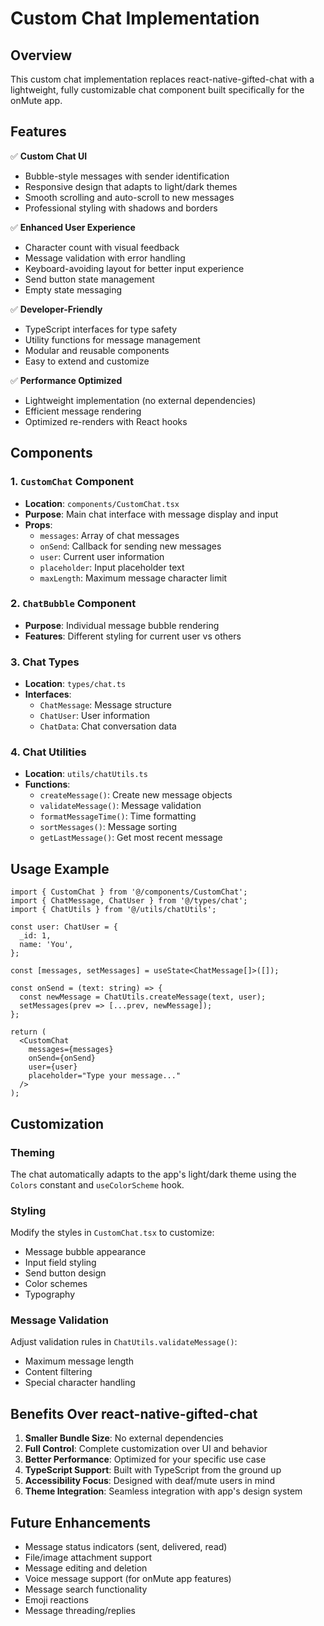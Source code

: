 # Custom Chat Implementation

## Overview

This custom chat implementation replaces react-native-gifted-chat with a lightweight, fully customizable chat component built specifically for the onMute app.

## Features

✅ **Custom Chat UI**
- Bubble-style messages with sender identification
- Responsive design that adapts to light/dark themes
- Smooth scrolling and auto-scroll to new messages
- Professional styling with shadows and borders

✅ **Enhanced User Experience**
- Character count with visual feedback
- Message validation with error handling
- Keyboard-avoiding layout for better input experience
- Send button state management
- Empty state messaging

✅ **Developer-Friendly**
- TypeScript interfaces for type safety
- Utility functions for message management
- Modular and reusable components
- Easy to extend and customize

✅ **Performance Optimized**
- Lightweight implementation (no external dependencies)
- Efficient message rendering
- Optimized re-renders with React hooks

## Components

### 1. `CustomChat` Component
- **Location**: `components/CustomChat.tsx`
- **Purpose**: Main chat interface with message display and input
- **Props**:
  - `messages`: Array of chat messages
  - `onSend`: Callback for sending new messages
  - `user`: Current user information
  - `placeholder`: Input placeholder text
  - `maxLength`: Maximum message character limit

### 2. `ChatBubble` Component
- **Purpose**: Individual message bubble rendering
- **Features**: Different styling for current user vs others

### 3. Chat Types
- **Location**: `types/chat.ts`
- **Interfaces**:
  - `ChatMessage`: Message structure
  - `ChatUser`: User information
  - `ChatData`: Chat conversation data

### 4. Chat Utilities
- **Location**: `utils/chatUtils.ts`
- **Functions**:
  - `createMessage()`: Create new message objects
  - `validateMessage()`: Message validation
  - `formatMessageTime()`: Time formatting
  - `sortMessages()`: Message sorting
  - `getLastMessage()`: Get most recent message

## Usage Example

```tsx
import { CustomChat } from '@/components/CustomChat';
import { ChatMessage, ChatUser } from '@/types/chat';
import { ChatUtils } from '@/utils/chatUtils';

const user: ChatUser = {
  _id: 1,
  name: 'You',
};

const [messages, setMessages] = useState<ChatMessage[]>([]);

const onSend = (text: string) => {
  const newMessage = ChatUtils.createMessage(text, user);
  setMessages(prev => [...prev, newMessage]);
};

return (
  <CustomChat
    messages={messages}
    onSend={onSend}
    user={user}
    placeholder="Type your message..."
  />
);
```

## Customization

### Theming
The chat automatically adapts to the app's light/dark theme using the `Colors` constant and `useColorScheme` hook.

### Styling
Modify the styles in `CustomChat.tsx` to customize:
- Message bubble appearance
- Input field styling  
- Send button design
- Color schemes
- Typography

### Message Validation
Adjust validation rules in `ChatUtils.validateMessage()`:
- Maximum message length
- Content filtering
- Special character handling

## Benefits Over react-native-gifted-chat

1. **Smaller Bundle Size**: No external dependencies
2. **Full Control**: Complete customization over UI and behavior
3. **Better Performance**: Optimized for your specific use case
4. **TypeScript Support**: Built with TypeScript from the ground up
5. **Accessibility Focus**: Designed with deaf/mute users in mind
6. **Theme Integration**: Seamless integration with app's design system

## Future Enhancements

- Message status indicators (sent, delivered, read)
- File/image attachment support
- Message editing and deletion
- Voice message support (for onMute app features)
- Message search functionality
- Emoji reactions
- Message threading/replies
